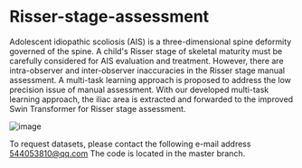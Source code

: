 # Risser-stage-assessment
Adolescent idiopathic scoliosis (AIS) is a three-dimensional spine deformity governed of the spine. A child's Risser stage of skeletal maturity must be carefully considered for AIS evaluation and treatment. However, there are intra-observer and inter-observer inaccuracies in the Risser stage manual assessment. A multi-task learning approach is proposed to address the low precision issue of manual assessment. With our developed multi-task learning approach, the iliac area is extracted and forwarded to the improved Swin Transformer for Risser stage assessment.


![image](https://github.com/user-attachments/assets/8010d977-c2e7-449f-ba46-789d7370f20f)


To request datasets, please contact the following e-mail address
544053810@qq.com
The code is located in the master branch.
